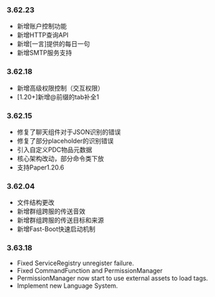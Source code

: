 ### 3.62.23

- 新增账户控制功能
- 新增HTTP查询API
- 新增[一言]提供的每日一句
- 新增SMTP服务支持

### 3.62.18

- 新增高级权限控制（交互权限）
- [1.20+]新增@前缀的tab补全1

### 3.62.15

- 修复了聊天组件对于JSON识别的错误
- 修复了部分placeholder的识别错误
- 引入自定义PDC物品元数据
- 核心架构改动，部分命令类下放
- 支持Paper1.20.6

### 3.62.04

- 文件结构更改
- 新增群组跨服的传送音效
- 新增群组跨服的传送目标和来源
- 新增Fast-Boot快速启动机制

### 3.63.18

- Fixed ServiceRegistry unregister failure.
- Fixed CommandFunction and PermissionManager
- PermissionManager now start to use external assets to load tags.
- Implement new Language System.